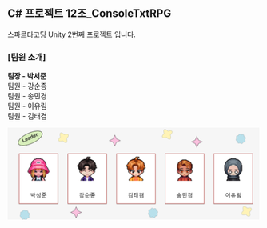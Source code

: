 ## C# 프로젝트 12조_ConsoleTxtRPG

스파르타코딩 Unity 2번째 프로젝트 입니다.

### [팀원 소개]
**팀장 - 박서준**  
팀원 - 강순종  
팀원 - 송민경  
팀원 - 이유림  
팀원 - 김태겸  

![Alt text](/README/introduce.png)  
